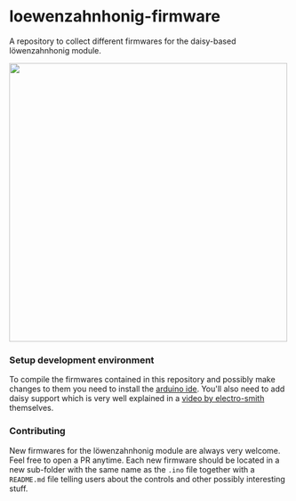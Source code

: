 # loewenzahnhonig-firmware
A repository to collect different firmwares for the daisy-based löwenzahnhonig module.

<img src="media/DSC07012.JPG" height="500">

### Setup development environment

To compile the firmwares contained in this repository and possibly make changes to them you need to install the [arduino ide](https://www.arduino.cc/en/software). You'll also need to add daisy support which is very well explained in a [video by electro-smith](https://www.youtube.com/watch?v=UyQWK8JFTps) themselves.

### Contributing

New firmwares for the löwenzahnhonig module are always very welcome. Feel free to open a PR anytime. Each new firmware should be located in a new sub-folder with the same name as the `.ino` file together with a `README.md` file telling users about the controls and other possibly interesting stuff.
